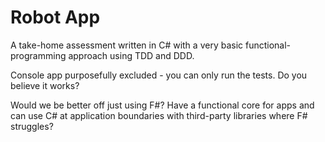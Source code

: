 # Robot App

A take-home assessment written in C# with a very basic functional-programming approach using TDD and DDD.

Console app purposefully excluded - you can only run the tests. Do you believe it works?

Would we be better off just using F#? Have a functional core for apps and can use C# at application boundaries with third-party libraries where F# struggles?